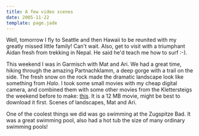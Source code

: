 ```yaml
---
title: A few video scenes
date: 2005-11-22
template: page.jade
---
```


Well, tomorrow I fly to Seattle and then Hawaii to be reunited with my
greatly missed little family! Can't wait. Also, get to visit with a triumphant
Aidan fresh from trekking in Nepal. He said he'd teach me how to surf :-).
  
  
This weekend I was in Garmisch with Mat and Ari. We had a great time,
hiking through the amazing Partnachklamm, a deep gorge with a trail on
the side. The fresh snow on the rock made the dramatic landscape look like
something from _Halo_. I took some small movies with my cheap digital
camera, and combined them with some other movies from the Klettersteigs
the weekend before to make: [this](http://www.mountainwerks.org/cma/2005/germany_med.wmv).
It is a 12 MB movie, might be best to download it first. Scenes of landscapes,
Mat and Ari.
  
  
One of the coolest things we did was go swimming at the Zugspitze Bad.
It was a great swimming pool, also had a hot tub the size of many ordinary
swimming pools!

